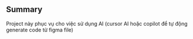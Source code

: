 ## Summary

Project này phục vụ cho việc sử dụng AI (cursor AI hoặc copilot để tự động generate code từ figma file)
